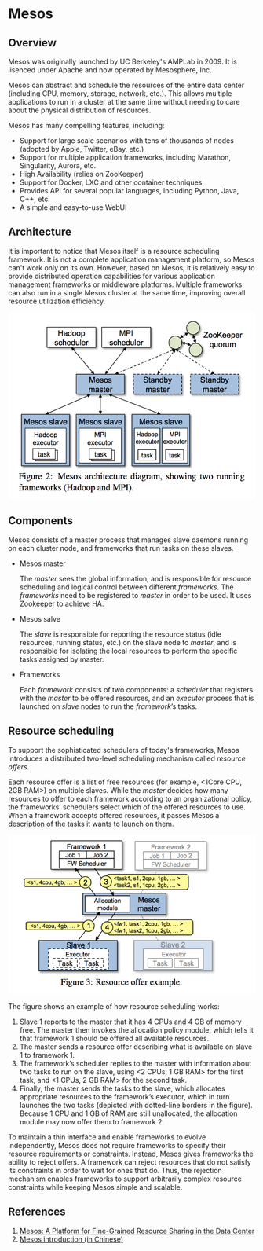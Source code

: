 # Mesos

## Overview

Mesos was originally launched by UC Berkeley's AMPLab in 2009. It is lisenced under Apache and now operated by Mesosphere, Inc.

Mesos can abstract and schedule the resources of the entire data center (including CPU, memory, storage, network, etc.). This allows multiple applications to run in a cluster at the same time without needing to care about the physical distribution of resources.

Mesos has many compelling features, including:

- Support for large scale scenarios with tens of thousands of nodes (adopted by Apple, Twitter, eBay, etc.)
- Support for multiple application frameworks, including Marathon, Singularity, Aurora, etc.
- High Availability (relies on ZooKeeper)
- Support for Docker, LXC and other container techniques
- Provides API for several popular languages, including Python, Java, C++, etc.
- A simple and easy-to-use WebUI

## Architecture

It is important to notice that Mesos itself is a resource scheduling framework. It is not a complete application management platform, so Mesos can't work only on its own. However, based on Mesos, it is relatively easy to provide distributed operation capabilities for various application management frameworks or middleware platforms. Multiple frameworks can also run in a single Mesos cluster at the same time, improving overall resource utilization efficiency.

![Figure 1](mesos-architecture.png)

## Components

Mesos consists of a master process that manages slave daemons running on each cluster node, and frameworks that run tasks on these slaves.

- Mesos master

    The _master_ sees the global information, and is responsible for resource scheduling and logical control between different _frameworks_. The _frameworks_ need to be registered to _master_ in order to be used. It uses Zookeeper to achieve HA.

- Mesos salve

    The _slave_ is responsible for reporting the resource status (idle resources, running status, etc.) on the slave node to _master_, and is responsible for isolating the local resources to perform the specific tasks assigned by master.

- Frameworks

    Each _framework_ consists of two components: a _scheduler_ that registers with the _master_ to be offered resources, and an _executor_ process that is launched on _slave_ nodes to run the _framework_’s tasks.

## Resource scheduling
To support the sophisticated schedulers of today's frameworks, Mesos introduces a distributed two-level scheduling mechanism called _resource offers_.

Each resource offer is a list of free resources (for example, <1Core CPU, 2GB RAM>) on multiple slaves. While the _master_ decides how many resources to offer to each framework according to an organizational policy, the frameworks’ schedulers select which of the offered resources to use. When a framework accepts offered resources, it passes Mesos a description of the tasks it wants to launch on them.

![Figure 2](mesos-scheduling.png)

The figure shows an example of how resource scheduling works:

1. Slave 1 reports to the master that it has 4 CPUs and 4 GB of memory free. The master then invokes the allocation policy module, which tells it that framework 1 should be offered all available resources.
2. The master sends a resource offer describing what is available on slave 1 to framework 1.
3. The framework’s scheduler replies to the master with information about two tasks to run on the slave, using <2 CPUs, 1 GB RAM> for the first task, and <1 CPUs, 2 GB RAM> for the second task.
4. Finally, the master sends the tasks to the slave, which allocates appropriate resources to the framework’s executor, which in turn launches the two tasks (depicted with dotted-line borders in the figure). Because 1 CPU and 1 GB of RAM are still unallocated, the allocation module may now offer them to framework 2.

To maintain a thin interface and enable frameworks to evolve independently, Mesos does not require frameworks to specify their resource requirements or constraints. Instead, Mesos gives frameworks the ability to reject offers. A framework can reject resources that do not satisfy its constraints in order to wait for ones that do. Thus, the rejection mechanism enables frameworks to support arbitrarily complex resource constraints while keeping Mesos simple and scalable.

## References
1. [Mesos: A Platform for Fine-Grained Resource Sharing in the Data Center](https://people.eecs.berkeley.edu/~alig/papers/mesos.pdf)
2. [Mesos introduction (in Chinese)](https://yeasy.gitbooks.io/docker_practice/mesos/intro.html)
